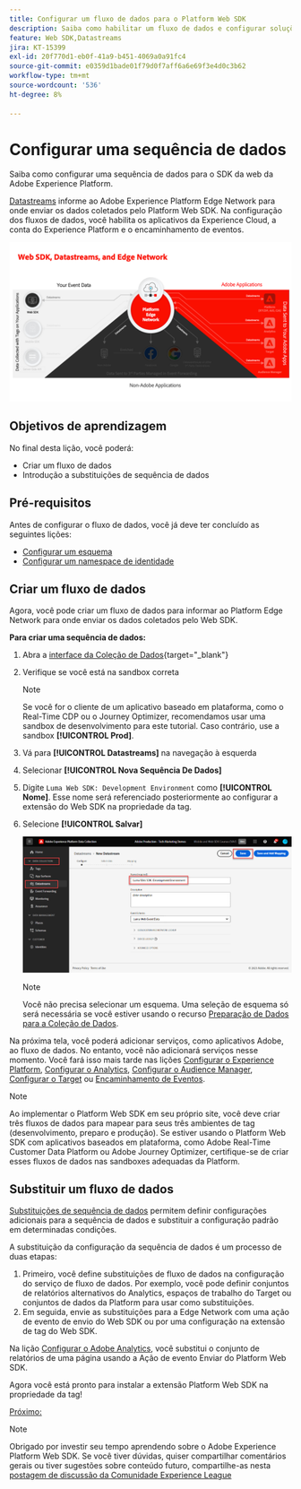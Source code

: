 ```yaml
---
title: Configurar um fluxo de dados para o Platform Web SDK
description: Saiba como habilitar um fluxo de dados e configurar soluções da Experience Cloud. Esta lição é parte do tutorial Implementar a Adobe Experience Cloud com o SDK da web.
feature: Web SDK,Datastreams
jira: KT-15399
exl-id: 20f770d1-eb0f-41a9-b451-4069a0a91fc4
source-git-commit: e0359d1bade01f79d0f7aff6a6e69f3e4d0c3b62
workflow-type: tm+mt
source-wordcount: '536'
ht-degree: 8%

---
```


# Configurar uma sequência de dados

Saiba como configurar uma sequência de dados para o SDK da web da Adobe Experience Platform.

[Datastreams](https://experienceleague.adobe.com/en/docs/experience-platform/datastreams/overview) informe ao Adobe Experience Platform Edge Network para onde enviar os dados coletados pelo Platform Web SDK. Na configuração dos fluxos de dados, você habilita os aplicativos da Experience Cloud, a conta do Experience Platform e o encaminhamento de eventos.

![Web SDK, sequências de dados e diagrama do Edge Network](assets/dc-websdk-datastreams.png)

## Objetivos de aprendizagem

No final desta lição, você poderá:

* Criar um fluxo de dados
* Introdução a substituições de sequência de dados

## Pré-requisitos

Antes de configurar o fluxo de dados, você já deve ter concluído as seguintes lições:

* [Configurar um esquema](configure-schemas.md)
* [Configurar um namespace de identidade](configure-identities.md)

## Criar um fluxo de dados

Agora, você pode criar um fluxo de dados para informar ao Platform Edge Network para onde enviar os dados coletados pelo Web SDK.

**Para criar uma sequência de dados:**

1. Abra a [interface da Coleção de Dados](https://experience.adobe.com/data-collection/){target="_blank"}
1. Verifique se você está na sandbox correta

   >[!NOTE]
   >
   >Se você for o cliente de um aplicativo baseado em plataforma, como o Real-Time CDP ou o Journey Optimizer, recomendamos usar uma sandbox de desenvolvimento para este tutorial. Caso contrário, use a sandbox **[!UICONTROL Prod]**.

1. Vá para **[!UICONTROL Datastreams]** na navegação à esquerda
1. Selecionar **[!UICONTROL Nova Sequência De Dados]**
1. Digite `Luma Web SDK: Development Environment` como **[!UICONTROL Nome]**. Esse nome será referenciado posteriormente ao configurar a extensão do Web SDK na propriedade da tag.
1. Selecione **[!UICONTROL Salvar]**

   ![Criar a sequência de dados](assets/datastream-create-new-datastream.png)

   >[!NOTE]
   >
   >Você não precisa selecionar um esquema. Uma seleção de esquema só será necessária se você estiver usando o recurso [Preparação de Dados para a Coleção de Dados](/help/data-collection/edge/data-prep.md).

Na próxima tela, você poderá adicionar serviços, como aplicativos Adobe, ao fluxo de dados. No entanto, você não adicionará serviços nesse momento. Você fará isso mais tarde nas lições [Configurar o Experience Platform](setup-experience-platform.md), [Configurar o Analytics](setup-analytics.md), [Configurar o Audience Manager](setup-audience-manager.md), [Configurar o Target](setup-target.md) ou [Encaminhamento de Eventos](setup-event-forwarding.md).

>[!NOTE]
>
>Ao implementar o Platform Web SDK em seu próprio site, você deve criar três fluxos de dados para mapear para seus três ambientes de tag (desenvolvimento, preparo e produção). Se estiver usando o Platform Web SDK com aplicativos baseados em plataforma, como Adobe Real-Time Customer Data Platform ou Adobe Journey Optimizer, certifique-se de criar esses fluxos de dados nas sandboxes adequadas da Platform.

## Substituir um fluxo de dados

[Substituições de sequência de dados](https://experienceleague.adobe.com/en/docs/experience-platform/datastreams/overrides) permitem definir configurações adicionais para a sequência de dados e substituir a configuração padrão em determinadas condições.

A substituição da configuração da sequência de dados é um processo de duas etapas:

1. Primeiro, você define substituições de fluxo de dados na configuração do serviço de fluxo de dados. Por exemplo, você pode definir conjuntos de relatórios alternativos do Analytics, espaços de trabalho do Target ou conjuntos de dados da Platform para usar como substituições.
1. Em seguida, envie as substituições para a Edge Network com uma ação de evento de envio do Web SDK ou por uma configuração na extensão de tag do Web SDK.

Na lição [Configurar o Adobe Analytics](setup-analytics.md), você substitui o conjunto de relatórios de uma página usando a Ação de evento Enviar do Platform Web SDK.

Agora você está pronto para instalar a extensão Platform Web SDK na propriedade da tag!

[Próximo: ](install-web-sdk.md)

>[!NOTE]
>
>Obrigado por investir seu tempo aprendendo sobre o Adobe Experience Platform Web SDK. Se você tiver dúvidas, quiser compartilhar comentários gerais ou tiver sugestões sobre conteúdo futuro, compartilhe-as nesta [postagem de discussão da Comunidade Experience League](https://experienceleaguecommunities.adobe.com/t5/adobe-experience-platform-data/tutorial-discussion-implement-adobe-experience-cloud-with-web/td-p/444996)
